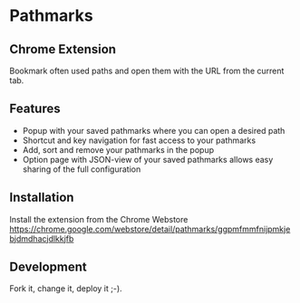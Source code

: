 # Pathmarks
## Chrome Extension

Bookmark often used paths and open them with the URL from the current tab.

## Features

* Popup with your saved pathmarks where you can open a desired path
* Shortcut and key navigation for fast access to your pathmarks
* Add, sort and remove your pathmarks in the popup
* Option page with JSON-view of your saved pathmarks allows easy sharing of the full configuration

## Installation

Install the extension from the Chrome Webstore https://chrome.google.com/webstore/detail/pathmarks/ggpmfmmfnijpmkjebjdmdhacjdlkkjfb

## Development

Fork it, change it, deploy it ;-).